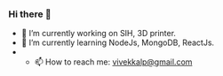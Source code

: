 ### Hi there 👋

<!--
**Vivek8446/Vivek8446** is a ✨ _special_ ✨ repository because its `README.md` (this file) appears on your GitHub profile.

Here are some ideas to get you started:


- 👯 I’m looking to collaborate on ...
- 🤔 I’m looking for help with ...
- 💬 Ask me about ...

- 😄 Pronouns: ...
- ⚡ Fun fact: ...
-->
- 🔭 I’m currently working on SIH, 3D printer.
- 🌱 I’m currently learning NodeJs, MongoDB, ReactJs.
- - 📫 How to reach me: vivekkalp@gmail.com
